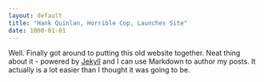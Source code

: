 ```yaml
---
layout: default
title: "Hank Quinlan, Horrible Cop, Launches Site"
date: 1000-01-01
---
```


Well. Finally got around to putting this old website together. Neat thing about it - powered by [Jekyll](http://jekyllrb.com) and I can use Markdown to author my posts. It actually is a lot easier than I thought it was going to be.
